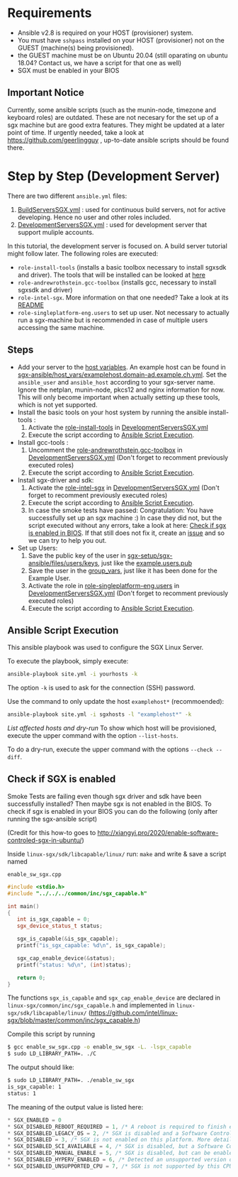 # Requirements
* Ansible v2.8 is required on your HOST (provisioner) system.
* You must have `sshpass` installed on your HOST (provisioner) not on the GUEST (machine(s) being provisioned).
* the GUEST machine must be on Ubuntu 20.04 (still oparating on ubuntu 18.04? Contact us, we have a script for that one as well)
* SGX must be enabled in your BIOS

## Important Notice
Currently, some ansible scripts (such as the munin-node, timezone and keyboard roles) are outdated. These are not necesary for the set up of a sgx machine but are good extra features. They might be updated at a later point of time. If urgently needed, take a look at https://github.com/geerlingguy , up-to-date ansible scripts should be found there.


# Step by Step (Development Server)
There are two different `ansible.yml` files:
1. [BuildServersSGX.yml](https://github.com/integritee-network/sgx-setup/blob/main/sgx-ansible/BuildServersSGX.yml) : used for continuous build servers, not for active developing. Hence no user and other roles included.
2. [DevelopmentServersSGX.yml](https://github.com/integritee-network/sgx-setup/blob/main/sgx-ansible/DevelopmentServersSGX.yml) : used for development server that support muliple accounts.

In this tutorial, the development server is focused on. A build server tutorial might follow later. The following roles are executed:
- `role-install-tools` (installs a basic toolbox necessary to install sgxsdk and driver). The tools that will be installed can be looked at [here](https://github.com/integritee-network/sgx-setup/blob/add-readme/sgx-ansible/roles/role-install-tools/tasks/main.yml)
- `role-andrewrothstein.gcc-toolbox` (installs gcc, necessary to install sgxsdk and driver)
- `role-intel-sgx`. More information on that one needed? Take a look at its [README](https://github.com/integritee-network/sgx-setup/tree/add-readme/sgx-ansible/roles/role-intel-sgx)
- `role-singleplatform-eng.users` to set up user. Not necessary to actually run a sgx-machine but is recommended in case of multiple users accessing the same machine.

## Steps

* Add your server to the [host variables](https://github.com/integritee-network/sgx-setup/tree/main/sgx-ansible/host_vars). An example host can be found in [sgx-ansible/host_vars/examplehost.domain-ad.example.ch.yml](https://github.com/integritee-network/sgx-setup/blob/main/sgx-ansible/host_vars/examplehost.domain-ad.example.ch.yml). Set the `ansible_user` and `ansible_host` according to your sgx-server name. Ignore the netplan, munin-node, pkcs12 and nginx information for now. This will only become important when actually setting up these tools, which is not yet supported.
* Install the basic tools on your host system by running the ansible install-tools :
    1. Activate the [role-install-tools](https://github.com/integritee-network/sgx-setup/blob/main/sgx-ansible/DevelopmentServersSGX.yml#L19) in [DevelopmentServersSGX.yml](https://github.com/integritee-network/sgx-setup/blob/main/sgx-ansible/DevelopmentServersSGX.yml)
    2. Execute the script according to [Ansible Script Execution](https://github.com/integritee-network/sgx-setup/tree/add-readme#ansible-script-execution).
* Install gcc-tools :
    1. Uncomment the [role-andrewrothstein.gcc-toolbox](https://github.com/integritee-network/sgx-setup/blob/main/sgx-ansible/DevelopmentServersSGX.yml#L20) in [DevelopmentServersSGX.yml](https://github.com/integritee-network/sgx-setup/blob/main/sgx-ansible/DevelopmentServersSGX.yml) (Don't forget to recomment previously executed roles)
    2. Execute the script according to [Ansible Script Execution](https://github.com/integritee-network/sgx-setup/tree/add-readme#ansible-script-execution).
* Install sgx-driver and sdk:
    1. Activate the [role-intel-sgx](https://github.com/integritee-network/sgx-setup/blob/main/sgx-ansible/DevelopmentServersSGX.yml#L22) in [DevelopmentServersSGX.yml](https://github.com/integritee-network/sgx-setup/blob/main/sgx-ansible/DevelopmentServersSGX.yml) (Don't forget to recomment previously executed roles)
    2. Execute the script according to [Ansible Script Execution](https://github.com/integritee-network/sgx-setup/tree/add-readme#ansible-script-execution).
    3. In case the smoke tests have passed: Congratulation: You have successfully set up an sgx machine :) In case they did not, but the script executed without any errors, take a look at here: [Check if sgx is enabled in BIOS](check-if-sgx-is-enabled). If that still does not fix it, create an [issue](https://github.com/integritee-network/sgx-setup/issues/new) and so we can try to help you out.
* Set up Users:
    1. Save the public key of the user in [sgx-setup/sgx-ansible/files/users/keys](https://github.com/integritee-network/sgx-setup/tree/main/sgx-ansible/files/users/keys), just like the  [example.users.pub](https://github.com/integritee-network/sgx-setup/blob/main/sgx-ansible/files/users/keys/example.user.pub)
    2. Save the user in the [group_vars](https://github.com/integritee-network/sgx-setup/blob/main/sgx-ansible/group_vars/developmentServersSGX.yml), just like it has been done for the Example User.
    3. Activate the role in [role-singleplatform-eng.users](https://github.com/integritee-network/sgx-setup/blob/main/sgx-ansible/DevelopmentServersSGX.yml#L18) in [DevelopmentServersSGX.yml](https://github.com/integritee-network/sgx-setup/blob/main/sgx-ansible/DevelopmentServersSGX.yml) (Don't forget to recomment previously executed roles)
    4. Execute the script according to [Ansible Script Execution](https://github.com/integritee-network/sgx-setup/tree/add-readme#ansible-script-execution).


## Ansible Script Execution

This ansible playbook was used to configure the SGX Linux Server.

To execute the playbook, simply execute:
```bash
ansible-playbook site.yml -i yourhosts -k
```
The option `-k` is used to ask for the connection (SSH) password.

Use the command to only update the host `examplehost*` (recommoended):
```bash
ansible-playbook site.yml -i sgxhosts -l "examplehost*" -k
```
*List affected hosts and dry-run*
To show which host will be provisioned, execute the upper command with the option `--list-hosts`.

To do a dry-run, execute the upper command with the options `--check --diff`.

## Check if SGX is enabled
Smoke Tests are failing even though sgx driver and sdk have been successfully installed? Then maybe sgx is not enabled in the BIOS.
To check if sgx is enabled in your BIOS you can do the following (only after running the sgx-ansible script)

(Credit for this how-to goes to http://xiangyi.pro/2020/enable-software-controled-sgx-in-ubuntu/)

Inside `linux-sgx/sdk/libcapable/linux/` run: `make` and write & save a script named

`enable_sw_sgx.cpp`
```cpp
#include <stdio.h>
#include "../../../common/inc/sgx_capable.h"

int main()
{
   int is_sgx_capable = 0;
   sgx_device_status_t status;

   sgx_is_capable(&is_sgx_capable);
   printf("is_sgx_capable: %d\n", is_sgx_capable);

   sgx_cap_enable_device(&status);
   printf("status: %d\n", (int)status);

   return 0;
}
```
The functions `sgx_is_capable` and `sgx_cap_enable_device` are declared in `linux-sgx/common/inc/sgx_capable.h` and implemented in `linux-sgx/sdk/libcapable/linux/` (https://github.com/intel/linux-sgx/blob/master/common/inc/sgx_capable.h)

Compile this script by running
```bash
$ gcc enable_sw_sgx.cpp -o enable_sw_sgx -L. -lsgx_capable
$ sudo LD_LIBRARY_PATH=. ./C
```

The output should like:
```bash
$ sudo LD_LIBRARY_PATH=. ./enable_sw_sgx
is_sgx_capable: 1
status: 1
```

The meaning of the output value is listed here:
```cpp
* SGX_ENABLED = 0
* SGX_DISABLED_REBOOT_REQUIRED = 1, /* A reboot is required to finish enabling SGX */
* SGX_DISABLED_LEGACY_OS = 2, /* SGX is disabled and a Software Control Interface is not available to enable it */
* SGX_DISABLED = 3, /* SGX is not enabled on this platform. More details are unavailable. */
* SGX_DISABLED_SCI_AVAILABLE = 4, /* SGX is disabled, but a Software Control Interface is available to enable it */
* SGX_DISABLED_MANUAL_ENABLE = 5, /* SGX is disabled, but can be enabled manually in the BIOS setup */
* SGX_DISABLED_HYPERV_ENABLED = 6, /* Detected an unsupported version of Windows* 10 with Hyper-V enabled */
* SGX_DISABLED_UNSUPPORTED_CPU = 7, /* SGX is not supported by this CPU */
```
